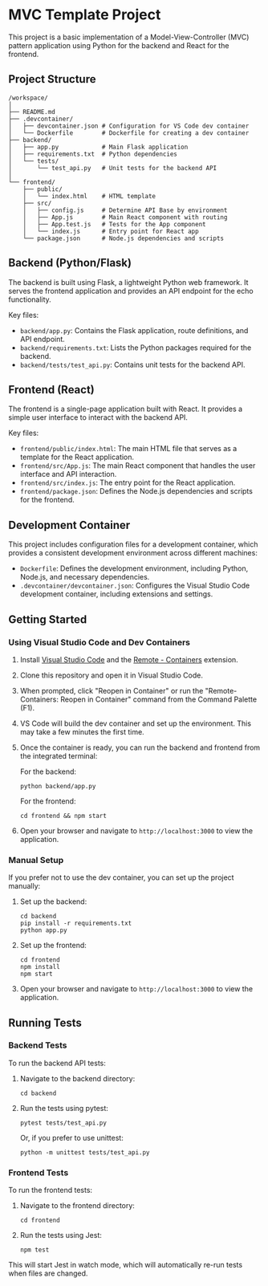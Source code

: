 # MVC Template Project

This project is a basic implementation of a Model-View-Controller (MVC) pattern application using Python for the backend and React for the frontend.

## Project Structure

```
/workspace/
│
├── README.md
├── .devcontainer/
│   ├── devcontainer.json # Configuration for VS Code dev container
│   └── Dockerfile        # Dockerfile for creating a dev container
├── backend/
│   ├── app.py            # Main Flask application
│   ├── requirements.txt  # Python dependencies
│   └── tests/
│       └── test_api.py   # Unit tests for the backend API
│
└── frontend/
    ├── public/
    │   └── index.html    # HTML template
    ├── src/
    │   ├── config.js     # Determine API Base by environment
    │   ├── App.js        # Main React component with routing
    │   ├── App.test.js   # Tests for the App component
    │   └── index.js      # Entry point for React app
    └── package.json      # Node.js dependencies and scripts
```

## Backend (Python/Flask)

The backend is built using Flask, a lightweight Python web framework. It serves the frontend application and provides an API endpoint for the echo functionality.

Key files:
- `backend/app.py`: Contains the Flask application, route definitions, and API endpoint.
- `backend/requirements.txt`: Lists the Python packages required for the backend.
- `backend/tests/test_api.py`: Contains unit tests for the backend API.

## Frontend (React)

The frontend is a single-page application built with React. It provides a simple user interface to interact with the backend API.

Key files:
- `frontend/public/index.html`: The main HTML file that serves as a template for the React application.
- `frontend/src/App.js`: The main React component that handles the user interface and API interaction.
- `frontend/src/index.js`: The entry point for the React application.
- `frontend/package.json`: Defines the Node.js dependencies and scripts for the frontend.

## Development Container

This project includes configuration files for a development container, which provides a consistent development environment across different machines:

- `Dockerfile`: Defines the development environment, including Python, Node.js, and necessary dependencies.
- `.devcontainer/devcontainer.json`: Configures the Visual Studio Code development container, including extensions and settings.

## Getting Started

### Using Visual Studio Code and Dev Containers

1. Install [Visual Studio Code](https://code.visualstudio.com/) and the [Remote - Containers](https://marketplace.visualstudio.com/items?itemName=ms-vscode-remote.remote-containers) extension.
2. Clone this repository and open it in Visual Studio Code.
3. When prompted, click "Reopen in Container" or run the "Remote-Containers: Reopen in Container" command from the Command Palette (F1).
4. VS Code will build the dev container and set up the environment. This may take a few minutes the first time.
5. Once the container is ready, you can run the backend and frontend from the integrated terminal:

   For the backend:
   ```
   python backend/app.py
   ```

   For the frontend:
   ```
   cd frontend && npm start
   ```

6. Open your browser and navigate to `http://localhost:3000` to view the application.

### Manual Setup

If you prefer not to use the dev container, you can set up the project manually:

1. Set up the backend:
   ```
   cd backend
   pip install -r requirements.txt
   python app.py
   ```

2. Set up the frontend:
   ```
   cd frontend
   npm install
   npm start
   ```

3. Open your browser and navigate to `http://localhost:3000` to view the application.

## Running Tests

### Backend Tests

To run the backend API tests:

1. Navigate to the backend directory:
   ```
   cd backend
   ```

2. Run the tests using pytest:
   ```
   pytest tests/test_api.py
   ```

   Or, if you prefer to use unittest:
   ```
   python -m unittest tests/test_api.py
   ```

### Frontend Tests

To run the frontend tests:

1. Navigate to the frontend directory:
   ```
   cd frontend
   ```

2. Run the tests using Jest:
   ```
   npm test
   ```

This will start Jest in watch mode, which will automatically re-run tests when files are changed.
